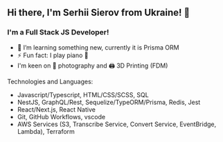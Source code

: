 ## Hi there, I'm Serhii Sierov from Ukraine! 👋

### I'm a Full Stack JS Developer!

- 🌱 I’m learning something new, currently it is Prisma ORM
- ⚡ Fun fact: I play piano 🎹
- I'm keen on 📸 photography and 🖨 3D Printing (FDM) 

Technologies and Languages:
- Javascript/Typescript, HTML/CSS/SCSS, SQL
- NestJS, GraphQL/Rest, Sequelize/TypeORM/Prisma, Redis, Jest
- React/Next.js, React Native
- Git, GitHub Workflows, vscode
- AWS Services (S3, Transcribe Service, Convert Service, EventBridge, Lambda), Terraform
